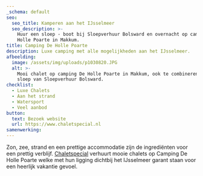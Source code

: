 ```yaml
---
_schema: default
seo:
  seo_title: Kamperen aan het IJsselmeer
  seo_description: >-
    Huur een sloep - boot bij Sloepverhuur Bolsward en overnacht op camping De
    Holle Poarte in Makkum.
title: Camping De Holle Poarte
description: Luxe camping met alle mogelijkheden aan het IJsselmeer.
afbeelding:
  image: /assets/img/uploads/p1030820.JPG
  alt: >-
    Mooi chalet op camping De Holle Poarte in Makkum, ook te combineren met een
    sloep van Sloepverhuur Bolsward.
checklist:
  - Luxe Chalets
  - Aan het strand
  - Watersport
  - Veel aanbod
button:
  text: Bezoek website
  url: https://www.chaletspecial.nl
samenwerking:
---
```


Zon, zee, strand en een prettige accommodatie zijn de ingrediënten voor een prettig verblijf. <a target="_blank" rel="noopener" href="https://www.chaletspecial.nl">Chaletspecial</a>&nbsp;verhuurt mooie chalets op Camping De Holle Poarte welke met hun ligging dichtbij het IJsselmeer garant staan voor een heerlijk vakantie gevoel.
